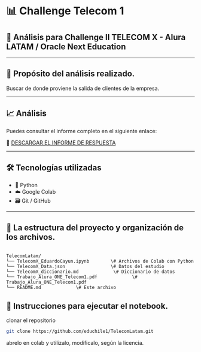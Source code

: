# 📊 Challenge Telecom 1



## 🧠 Análisis para Challenge II TELECOM X - Alura LATAM / Oracle Next Education



---
## 🧠 Propósito del análisis realizado.

Buscar de donde proviene la salida de clientes de la empresa.

---

## 📈 Análisis

Puedes consultar el informe completo en el siguiente enlace:

📄 [DESCARGAR EL INFORME DE RESPUESTA](https://github.com/educhile1/TelecomLatam/blob/4c55d3d3efda8e74a9aaafb67031a5df03e2a83c/Trabajo_Alura_ONE_Telecom1.pdf)

---

## 🛠️ Tecnologías utilizadas

- 🐍 Python   
- ☁️ Google Colab   
- 🗃️ Git / GitHub  


---

## 📂 La estructura del proyecto y organización de los archivos.

```

TelecomLatam/
└── TelecomX_EduardoCayun.ipynb        \# Archivos de Colab con Python
└── TelecomX_Data.json                 \# Datos del estudio
└── TelecomX_diccionario.md             \# Diccionario de datos
└── Trabajo_Alura_ONE_Telecom1.pdf             \# Trabajo_Alura_ONE_Telecom1.pdf
└── README.md             \# Este archivo

```


## 📄 Instrucciones para ejecutar el notebook.

clonar el repositorio 
 ```bash
 git clone https://github.com/educhile1/TelecomLatam.git
```

abrelo en colab y utilizalo, modificalo, según la licencia.









